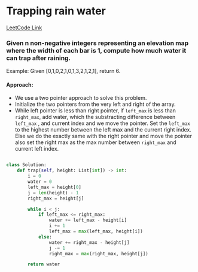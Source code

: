 # Trapping rain water

[LeetCode Link](https://leetcode.com/problems/trapping-rain-water/description/)

### Given n non-negative integers representing an elevation map where the width of each bar is 1, compute how much water it can trap after raining.

Example:
Given [0,1,0,2,1,0,1,3,2,1,2,1], return 6.

#### Approach:

- We use a two pointer approach to solve this problem.
- Initialize the two pointers from the very left and right of the array.
- While left pointer is less than right pointer, if `left_max` is less than `right_max`, add water, which the substracting difference between `left_max` , and current index and we move the pointer. Set the `left_max` to the highest number between the left max and the current right index. Else we do the exactly same with the right pointer and move the pointer also set the right max as the max number between `right_max` and current left index.

```python

class Solution:
    def trap(self, height: List[int]) -> int:
        i = 0
        water = 0
        left_max = height[0]
        j = len(height) - 1
        right_max = height[j]

        while i < j:
            if left_max <= right_max:
                water += left_max - height[i]
                i += 1
                left_max = max(left_max, height[i])
            else:
                water += right_max - height[j]
                j -= 1
                right_max = max(right_max, height[j])

        return water



```
